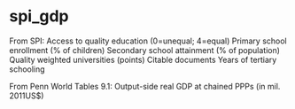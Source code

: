 # spi_gdp
From SPI:
  Access to quality education (0=unequal; 4=equal)
  Primary school enrollment (% of children)
  Secondary school attainment (% of population)
  Quality weighted universities (points)
  Citable documents
  Years of tertiary schooling

From Penn World Tables 9.1:
  Output-side real GDP at chained PPPs (in mil. 2011US$)
